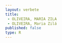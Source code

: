 ```yaml
---
layout: verbete
title:
 - OLIVEIRA, MARIA ZILA
 - OLIVEIRA, Maria Zilá
published: false
type: R
---
```


